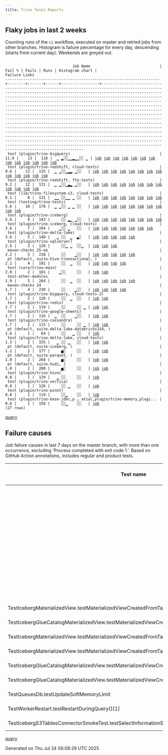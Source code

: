 ```yaml
---
title: Trino Tests Reports
---
```


## Flaky jobs in last 2 weeks

Counting runs of the `ci` workflow, executed on master and retried jobs from other branches.
Histogram is failure percentage for every day, descending (starts from current day).
Weekends are greyed out.
<pre><code>
                              Job Name                               | Fail % | Fails | Runs | Histogram chart |                                                                                                                                                                                                                                                                                                                                                                                                                                                                                                                                  Failure Links                                                                                                                                                                                                                                                                                                                                                                                                                                                                                                                                   
---------------------------------------------------------------------+--------+-------+------+-----------------+----------------------------------------------------------------------------------------------------------------------------------------------------------------------------------------------------------------------------------------------------------------------------------------------------------------------------------------------------------------------------------------------------------------------------------------------------------------------------------------------------------------------------------------------------------------------------------------------------------------------------------------------------------------------------------------------------------------------------------------------------------------------------------------------------------------------------------------------------------------------------------------------------------------------------------------------------------------------------------------------------------------------------------------------------------------------------------
 test (plugin/trino-bigquery)                                        |   11.0 |    13 |  118 |  ▁ ▂░░▁▁▂▁▁░░ ▁ | <a href="https://github.com/trinodb/trino/actions/runs/16468665379/job/46552251946">job</a> <a href="https://github.com/trinodb/trino/actions/runs/16413856588/job/46375164081">job</a> <a href="https://github.com/trinodb/trino/actions/runs/16415292042/job/46379781823">job</a> <a href="https://github.com/trinodb/trino/actions/runs/16367773287/job/46248957533">job</a> <a href="https://github.com/trinodb/trino/actions/runs/16338458941/job/46155240117">job</a> <a href="https://github.com/trinodb/trino/actions/runs/16340190285/job/46160726226">job</a> <a href="https://github.com/trinodb/trino/actions/runs/16314253058/job/46076316084">job</a> <a href="https://github.com/trinodb/trino/actions/runs/16314558028/job/46077296568">job</a> <a href="https://github.com/trinodb/trino/actions/runs/16316309279/job/46083000509">job</a> <a href="https://github.com/trinodb/trino/actions/runs/16317021904/job/46085375402">job</a> <a href="https://github.com/trinodb/trino/actions/runs/16286778308/job/45987158489">job</a> <a href="https://github.com/trinodb/trino/actions/runs/16264354545/job/45916650217">job</a> <a href="https://github.com/trinodb/trino/actions/runs/16186684816/job/45693629921">job</a>  
 test (plugin/trino-redshift, cloud-tests)                           |    9.6 |    13 |  135 |  ▁ ▁░░▁▂▂ ▁░░   | <a href="https://github.com/trinodb/trino/actions/runs/16468668606/job/46552262358">job</a> <a href="https://github.com/trinodb/trino/actions/runs/16413856588/job/46375164257">job</a> <a href="https://github.com/trinodb/trino/actions/runs/16366096429/job/46243604181">job</a> <a href="https://github.com/trinodb/trino/actions/runs/16373506869/job/46267622482">job</a> <a href="https://github.com/trinodb/trino/actions/runs/16338458941/job/46155240207">job</a> <a href="https://github.com/trinodb/trino/actions/runs/16338468375/job/46155271376">job</a> <a href="https://github.com/trinodb/trino/actions/runs/16338524184/job/46155428092">job</a> <a href="https://github.com/trinodb/trino/actions/runs/16340190285/job/46160726365">job</a> <a href="https://github.com/trinodb/trino/actions/runs/16312399138/job/46070578596">job</a> <a href="https://github.com/trinodb/trino/actions/runs/16312399138/job/46070578596">job</a> <a href="https://github.com/trinodb/trino/actions/runs/16314558028/job/46077296871">job</a> <a href="https://github.com/trinodb/trino/actions/runs/16314586610/job/46077391665">job</a> <a href="https://github.com/trinodb/trino/actions/runs/16264354545/job/45916650318">job</a>  
 test (plugin/trino-redshift, fte-tests)                             |    9.2 |    12 |  131 |  ▁ ▁░░▁▃▂ ▁░░   | <a href="https://github.com/trinodb/trino/actions/runs/16468668606/job/46552262364">job</a> <a href="https://github.com/trinodb/trino/actions/runs/16413856588/job/46375164286">job</a> <a href="https://github.com/trinodb/trino/actions/runs/16373506869/job/46267622530">job</a> <a href="https://github.com/trinodb/trino/actions/runs/16338458941/job/46155240220">job</a> <a href="https://github.com/trinodb/trino/actions/runs/16338468375/job/46155271374">job</a> <a href="https://github.com/trinodb/trino/actions/runs/16338524184/job/46155428075">job</a> <a href="https://github.com/trinodb/trino/actions/runs/16340190285/job/46160726392">job</a> <a href="https://github.com/trinodb/trino/actions/runs/16312399138/job/46070578576">job</a> <a href="https://github.com/trinodb/trino/actions/runs/16312399138/job/46070578576">job</a> <a href="https://github.com/trinodb/trino/actions/runs/16314558028/job/46077296703">job</a> <a href="https://github.com/trinodb/trino/actions/runs/16314586610/job/46077391650">job</a> <a href="https://github.com/trinodb/trino/actions/runs/16264354545/job/45916650332">job</a>                                                                                  
 test (lib/trino-filesystem-s3, cloud-tests)                         |    6.1 |     8 |  131 |  ▁▁ ░░▁▁ ▁ ░░   | <a href="https://github.com/trinodb/trino/actions/runs/16470269992/job/46557532671">job</a> <a href="https://github.com/trinodb/trino/actions/runs/16470269992/job/46557532671">job</a> <a href="https://github.com/trinodb/trino/actions/runs/16455334709/job/46510898787">job</a> <a href="https://github.com/trinodb/trino/actions/runs/16372959138/job/46265782639">job</a> <a href="https://github.com/trinodb/trino/actions/runs/16372959138/job/46265782639">job</a> <a href="https://github.com/trinodb/trino/actions/runs/16372959138/job/46265782639">job</a> <a href="https://github.com/trinodb/trino/actions/runs/16338458941/job/46155240102">job</a> <a href="https://github.com/trinodb/trino/actions/runs/16286778308/job/45987158485">job</a>                                                                                                                                                                                                                                                                                                                                                                                                                  
 test (testing/trino-tests)                                          |    5.6 |    10 |  178 |  ▁ ▁░░ ▁ ▁ ░░   | <a href="https://github.com/trinodb/trino/actions/runs/16470269992/job/46557532711">job</a> <a href="https://github.com/trinodb/trino/actions/runs/16470269992/job/46557532711">job</a> <a href="https://github.com/trinodb/trino/actions/runs/16416336635/job/46383132332">job</a> <a href="https://github.com/trinodb/trino/actions/runs/16416336635/job/46383132332">job</a> <a href="https://github.com/trinodb/trino/actions/runs/16374516990/job/46271044551">job</a> <a href="https://github.com/trinodb/trino/actions/runs/16336947765/job/46150887081">job</a> <a href="https://github.com/trinodb/trino/actions/runs/16340190285/job/46160726417">job</a> <a href="https://github.com/trinodb/trino/actions/runs/16314253058/job/46076316209">job</a> <a href="https://github.com/trinodb/trino/actions/runs/16305254718/job/46049824034">job</a> <a href="https://github.com/trinodb/trino/actions/runs/16305254718/job/46049824034">job</a>                                                                                                                                                                                                                                                  
 test (plugin/trino-iceberg)                                         |    5.6 |     8 |  143 |     ░░ ▂▁ ▁░░   | <a href="https://github.com/trinodb/trino/actions/runs/16333600844/job/46141348476">job</a> <a href="https://github.com/trinodb/trino/actions/runs/16334740729/job/46144513177">job</a> <a href="https://github.com/trinodb/trino/actions/runs/16336947765/job/46150886982">job</a> <a href="https://github.com/trinodb/trino/actions/runs/16328618010/job/46125231657">job</a> <a href="https://github.com/trinodb/trino/actions/runs/16331637793/job/46135426092">job</a> <a href="https://github.com/trinodb/trino/actions/runs/16332180008/job/46137120807">job</a> <a href="https://github.com/trinodb/trino/actions/runs/16261506543/job/45907647813">job</a> <a href="https://github.com/trinodb/trino/actions/runs/16261571748/job/45907844597">job</a>                                                                                                                                                                                                                                                                                                                                                                                                                  
 test (plugin/trino-iceberg, cloud-tests)                            |    3.6 |     7 |  194 |    ▁░░ ▁   ░░   | <a href="https://github.com/trinodb/trino/actions/runs/16416336635/job/46383132230">job</a> <a href="https://github.com/trinodb/trino/actions/runs/16416336635/job/46383132230">job</a> <a href="https://github.com/trinodb/trino/actions/runs/16365663136/job/46242261804">job</a> <a href="https://github.com/trinodb/trino/actions/runs/16333600844/job/46141348469">job</a> <a href="https://github.com/trinodb/trino/actions/runs/16334740729/job/46144513181">job</a> <a href="https://github.com/trinodb/trino/actions/runs/16336947765/job/46150887000">job</a> <a href="https://github.com/trinodb/trino/actions/runs/16328618010/job/46125231640">job</a>                                                                                                                                                                                                                                                                                                                                                                                                                                                                                                  
 test (plugin/trino-delta-lake)                                      |    3.6 |     5 |  140 |   ▁ ░░  ▁  ▃░   | <a href="https://github.com/trinodb/trino/actions/runs/16456523843/job/46514867268">job</a> <a href="https://github.com/trinodb/trino/actions/runs/16366096429/job/46243604093">job</a> <a href="https://github.com/trinodb/trino/actions/runs/16314586610/job/46077391532">job</a> <a href="https://github.com/trinodb/trino/actions/runs/16250597112/job/45879741929">job</a> <a href="https://github.com/trinodb/trino/actions/runs/16250597112/job/45879741929">job</a>                                                                                                                                                                                                                                                                                                                                                                                                                                                                                                                                                                                                                                                                  
 test (plugin/trino-sqlserver)                                       |    2.5 |     3 |  120 |     ░░▁ ▁  ░░▁  | <a href="https://github.com/trinodb/trino/actions/runs/16367773287/job/46248957677">job</a> <a href="https://github.com/trinodb/trino/actions/runs/16314253058/job/46076316215">job</a> <a href="https://github.com/trinodb/trino/actions/runs/16221900168/job/45804356885">job</a>                                                                                                                                                                                                                                                                                                                                                                                                                                                                                                                                                                                                                                                                                                                                                                                                                                  
 maven-checks 25-ea                                                  |    2.2 |     5 |  230 |     ░░    ▁░░   | <a href="https://github.com/trinodb/trino/actions/runs/16361433439/job/46229907293">job</a> <a href="https://github.com/trinodb/trino/actions/runs/16258446855/job/45898893931">job</a> <a href="https://github.com/trinodb/trino/actions/runs/16258855502/job/45899966534">job</a> <a href="https://github.com/trinodb/trino/actions/runs/16259875581/job/45902744153">job</a> <a href="https://github.com/trinodb/trino/actions/runs/16273116057/job/45945554178">job</a>                                                                                                                                                                                                                                                                                                                                                                                                                                                                                                                                                                                                                                                                  
 pt (default, suite-hive-transactional, )                            |    2.1 |     4 |  191 |     ░░  ▁  ░░   | <a href="https://github.com/trinodb/trino/actions/runs/16413856588/job/46375816758">job</a> <a href="https://github.com/trinodb/trino/actions/runs/16362158944/job/46232428276">job</a> <a href="https://github.com/trinodb/trino/actions/runs/16314253058/job/46076960579">job</a> <a href="https://github.com/trinodb/trino/actions/runs/16318972808/job/46092432211">job</a>                                                                                                                                                                                                                                                                                                                                                                                                                                                                                                                                                                                                                                                                                                                                                  
 test (core/trino-main)                                              |    2.0 |     2 |  101 |    ▁░░     ░░   | <a href="https://github.com/trinodb/trino/actions/runs/16416336635/job/46383132043">job</a> <a href="https://github.com/trinodb/trino/actions/runs/16416336635/job/46383132043">job</a>                                                                                                                                                                                                                                                                                                                                                                                                                                                                                                                                                                                                                                                                                                                                                                                                                                                                                                                  
 test-other-modules                                                  |    1.9 |     5 |  264 |     ░░  ▁  ░░   | <a href="https://github.com/trinodb/trino/actions/runs/16466018676/job/46543485913">job</a> <a href="https://github.com/trinodb/trino/actions/runs/16338524184/job/46155372033">job</a> <a href="https://github.com/trinodb/trino/actions/runs/16312399138/job/46070514310">job</a> <a href="https://github.com/trinodb/trino/actions/runs/16312399138/job/46070514310">job</a> <a href="https://github.com/trinodb/trino/actions/runs/16227076775/job/45821385970">job</a>                                                                                                                                                                                                                                                                                                                                                                                                                                                                                                                                                                                                                                                                  
 maven-checks 24                                                     |    1.7 |     4 |  230 |     ░░    ▁░░   | <a href="https://github.com/trinodb/trino/actions/runs/16258446855/job/45898893935">job</a> <a href="https://github.com/trinodb/trino/actions/runs/16258855502/job/45899966536">job</a> <a href="https://github.com/trinodb/trino/actions/runs/16259875581/job/45902744150">job</a> <a href="https://github.com/trinodb/trino/actions/runs/16273116057/job/45945554198">job</a>                                                                                                                                                                                                                                                                                                                                                                                                                                                                                                                                                                                                                                                                                                                                                  
 test (plugin/trino-bigquery, cloud-tests-2)                         |    1.7 |     2 |  120 |     ░░  ▁  ░░   | <a href="https://github.com/trinodb/trino/actions/runs/16312399138/job/46070578500">job</a> <a href="https://github.com/trinodb/trino/actions/runs/16312399138/job/46070578500">job</a>                                                                                                                                                                                                                                                                                                                                                                                                                                                                                                                                                                                                                                                                                                                                                                                                                                                                                                                  
 test (plugin/trino-redis)                                           |    1.7 |     2 |  119 |     ░░     ░░ ▁ | <a href="https://github.com/trinodb/trino/actions/runs/16185673102/job/45690822679">job</a> <a href="https://github.com/trinodb/trino/actions/runs/16185673102/job/45690822679">job</a>                                                                                                                                                                                                                                                                                                                                                                                                                                                                                                                                                                                                                                                                                                                                                                                                                                                                                                                  
 test (plugin/trino-google-sheets)                                   |    1.7 |     2 |  116 |  ▁  ░░    ▁░░   | <a href="https://github.com/trinodb/trino/actions/runs/16468665379/job/46552251944">job</a> <a href="https://github.com/trinodb/trino/actions/runs/16264354545/job/45916650259">job</a>                                                                                                                                                                                                                                                                                                                                                                                                                                                                                                                                                                                                                                                                                                                                                                                                                                                                                                                  
 test (plugin/trino-cassandra)                                       |    1.7 |     2 |  115 |     ░░     ░░ ▁ | <a href="https://github.com/trinodb/trino/actions/runs/16184390618/job/45687234505">job</a> <a href="https://github.com/trinodb/trino/actions/runs/16184390618/job/45687234505">job</a>                                                                                                                                                                                                                                                                                                                                                                                                                                                                                                                                                                                                                                                                                                                                                                                                                                                                                                                  
 pt (default, suite-delta-lake-databricks154, )                      |    1.6 |     1 |   64 |     ░░   ▁ ░░   | <a href="https://github.com/trinodb/trino/actions/runs/16292506729/job/46006359884">job</a>                                                                                                                                                                                                                                                                                                                                                                                                                                                                                                                                                                                                                                                                                                                                                                                                                                                                                                                                                                                                  
 test (plugin/trino-delta-lake, cloud-tests)                         |    1.3 |     2 |  155 |   ▁ ░░ ▁   ░░   | <a href="https://github.com/trinodb/trino/actions/runs/16439755097/job/46457673698">job</a> <a href="https://github.com/trinodb/trino/actions/runs/16339059230/job/46157073300">job</a>                                                                                                                                                                                                                                                                                                                                                                                                                                                                                                                                                                                                                                                                                                                                                                                                                                                                                                                  
 pt (default, suite-iceberg, )                                       |    1.1 |     2 |  177 |     ▅░     ░░   | <a href="https://github.com/trinodb/trino/actions/runs/16402938736/job/46345121794">job</a> <a href="https://github.com/trinodb/trino/actions/runs/16402938736/job/46345121794">job</a>                                                                                                                                                                                                                                                                                                                                                                                                                                                                                                                                                                                                                                                                                                                                                                                                                                                                                                                  
 pt (default, suite-parquet, )                                       |    1.0 |     2 |  204 |     ▅░     ░░   | <a href="https://github.com/trinodb/trino/actions/runs/16402938736/job/46345121790">job</a> <a href="https://github.com/trinodb/trino/actions/runs/16402938736/job/46345121790">job</a>                                                                                                                                                                                                                                                                                                                                                                                                                                                                                                                                                                                                                                                                                                                                                                                                                                                                                                                  
 pt (default, suite-hudi, )                                          |    1.0 |     2 |  200 |     ▅░     ░░   | <a href="https://github.com/trinodb/trino/actions/runs/16402938736/job/46345121811">job</a> <a href="https://github.com/trinodb/trino/actions/runs/16402938736/job/46345121811">job</a>                                                                                                                                                                                                                                                                                                                                                                                                                                                                                                                                                                                                                                                                                                                                                                                                                                                                                                                  
 test (plugin/trino-hive)                                            |    0.8 |     1 |  129 |   ▁ ░░     ░░   | <a href="https://github.com/trinodb/trino/actions/runs/16456523843/job/46514867262">job</a>                                                                                                                                                                                                                                                                                                                                                                                                                                                                                                                                                                                                                                                                                                                                                                                                                                                                                                                                                                                                  
 test (plugin/trino-vertica)                                         |    0.8 |     1 |  126 |     ░░ ▁   ░░   | <a href="https://github.com/trinodb/trino/actions/runs/16334740729/job/46144513233">job</a>                                                                                                                                                                                                                                                                                                                                                                                                                                                                                                                                                                                                                                                                                                                                                                                                                                                                                                                                                                                                  
 test (plugin/trino-pinot)                                           |    0.8 |     1 |  119 |     ░░▁    ░░   | <a href="https://github.com/trinodb/trino/actions/runs/16374516990/job/46271044567">job</a>                                                                                                                                                                                                                                                                                                                                                                                                                                                                                                                                                                                                                                                                                                                                                                                                                                                                                                                                                                                                  
 test (plugin/trino-base-jdbc,p … atial,plugin/trino-memory,plugi... |    0.6 |     1 |  158 |     ░░▁    ░░   | <a href="https://github.com/trinodb/trino/actions/runs/16373506869/job/46267622404">job</a>                                                                                                                                                                                                                                                                                                                                                                                                                                                                                                                                                                                                                                                                                                                                                                                                                                                                                                                                                                                                  
(27 rows)
</code></pre>
[query](https://github.com/trinodb/reports/blob/8a0c6a24c798406af53a45750ddfc4a71e7dde6d/sql/tests/jobs.sql)

## Failure causes

Job failure causes in last 7 days on the master branch, with more than one occurrence,
excluding 'Process completed with exit code 1.'.
Based on GitHub Action annotations, includes regular and product tests.

| Test name                                                                                          | Message                                                                                                                                                                                                     | Test failures | Run failures | % of runs | First seen at           | Last seen at            | Failure Links                                                                                                                                                                                                                                                                                                                                                                                                    |
| -------------------------------------------------------------------------------------------------- | ----------------------------------------------------------------------------------------------------------------------------------------------------------------------------------------------------------- | -------------:| ------------:| ---------:| ----------------------- | ----------------------- | ---------------------------------------------------------------------------------------------------------------------------------------------------------------------------------------------------------------------------------------------------------------------------------------------------------------------------------------------------------------------------------------------------------------- |
|                                                                                                    | The operation was canceled.                                                                                                                                                                                 |            59 |            7 |       1.5 | 2025-07-18 09:11:23.000 | 2025-07-24 00:54:43.000 | <a href="https://github.com/trinodb/trino/actions/runs/16366774090/job/46245708113">job</a> <a href="https://github.com/trinodb/trino/actions/runs/16366774090/job/46245708115">job</a> <a href="https://github.com/trinodb/trino/actions/runs/16366774090/job/46245708135">job</a> <a href="https://github.com/trinodb/trino/actions/runs/16366774090/job/46245708144">job</a> <a href="https://github.com/trinodb/trino/actions/runs/16366774090/job/46245708180">job</a>  |
|                                                                                                    | Canceling since a higher priority waiting request for workflow=ci,\&lt;br/\&gt;                                                                                                                                   |            59 |            7 |       1.5 | 2025-07-18 09:11:23.000 | 2025-07-24 00:54:43.000 | <a href="https://github.com/trinodb/trino/actions/runs/16366774090/job/46245708113">job</a> <a href="https://github.com/trinodb/trino/actions/runs/16366774090/job/46245708115">job</a> <a href="https://github.com/trinodb/trino/actions/runs/16366774090/job/46245708135">job</a> <a href="https://github.com/trinodb/trino/actions/runs/16366774090/job/46245708144">job</a> <a href="https://github.com/trinodb/trino/actions/runs/16366774090/job/46245708180">job</a>  |
|                                                                                                    | Process completed with exit code 255.                                                                                                                                                                       |            14 |            7 |       1.5 | 2025-07-17 07:41:04.000 | 2025-07-23 11:32:27.000 | <a href="https://github.com/trinodb/trino/actions/runs/16338458941/job/46155240207">job</a> <a href="https://github.com/trinodb/trino/actions/runs/16338458941/job/46155240220">job</a> <a href="https://github.com/trinodb/trino/actions/runs/16338468375/job/46155271374">job</a> <a href="https://github.com/trinodb/trino/actions/runs/16338468375/job/46155271376">job</a> <a href="https://github.com/trinodb/trino/actions/runs/16338524184/job/46155428075">job</a>  |
|                                                                                                    | Process completed with exit code 127.                                                                                                                                                                       |            10 |            1 |       0.2 | 2025-07-24 00:43:50.000 | 2025-07-24 00:43:53.000 | <a href="https://github.com/trinodb/trino/actions/runs/16484973978/job/46607879185">job</a> <a href="https://github.com/trinodb/trino/actions/runs/16484973978/job/46607879190">job</a> <a href="https://github.com/trinodb/trino/actions/runs/16484973978/job/46607879196">job</a> <a href="https://github.com/trinodb/trino/actions/runs/16484973978/job/46607879198">job</a> <a href="https://github.com/trinodb/trino/actions/runs/16484973978/job/46607879204">job</a>  |
|                                                                                                    | Can't find 'action.yml', 'action.yaml' or 'Dockerfile' under '/home/runner/work/trino/trino/.github/actions/process-test-results'. Did you forget to run actions/checkout before running your local action? |            10 |            1 |       0.2 | 2025-07-24 00:43:50.000 | 2025-07-24 00:43:53.000 | <a href="https://github.com/trinodb/trino/actions/runs/16484973978/job/46607879185">job</a> <a href="https://github.com/trinodb/trino/actions/runs/16484973978/job/46607879190">job</a> <a href="https://github.com/trinodb/trino/actions/runs/16484973978/job/46607879196">job</a> <a href="https://github.com/trinodb/trino/actions/runs/16484973978/job/46607879198">job</a> <a href="https://github.com/trinodb/trino/actions/runs/16484973978/job/46607879204">job</a>  |
| TestIcebergMaterializedView.testMaterializedViewCreatedFromTableFunctionWithGracePeriod            | unexpected error calling sendUpdate\(\)                                                                                                                                                                     |             3 |            3 |       0.6 | 2025-07-17 01:18:30.000 | 2025-07-17 05:46:40.000 | <a href="https://github.com/trinodb/trino/actions/runs/16333600844/job/46141348476">job</a> <a href="https://github.com/trinodb/trino/actions/runs/16334740729/job/46144513177">job</a> <a href="https://github.com/trinodb/trino/actions/runs/16336947765/job/46150886982">job</a>                                                                                                                                                                  |
| TestIcebergGlueCatalogMaterializedView.testMaterializedViewCreatedFromTableFunctionAndTable        | unexpected error calling sendUpdate\(\)                                                                                                                                                                     |             3 |            3 |       0.6 | 2025-07-17 01:13:03.000 | 2025-07-17 05:50:23.000 | <a href="https://github.com/trinodb/trino/actions/runs/16333600844/job/46141348469">job</a> <a href="https://github.com/trinodb/trino/actions/runs/16334740729/job/46144513181">job</a> <a href="https://github.com/trinodb/trino/actions/runs/16336947765/job/46150887000">job</a>                                                                                                                                                                  |
| TestIcebergMaterializedView.testMaterializedViewCreatedFromTableFunctionAndTable                   | unexpected error calling sendUpdate\(\)                                                                                                                                                                     |             3 |            3 |       0.6 | 2025-07-17 01:18:30.000 | 2025-07-17 05:46:40.000 | <a href="https://github.com/trinodb/trino/actions/runs/16333600844/job/46141348476">job</a> <a href="https://github.com/trinodb/trino/actions/runs/16334740729/job/46144513177">job</a> <a href="https://github.com/trinodb/trino/actions/runs/16336947765/job/46150886982">job</a>                                                                                                                                                                  |
| TestIcebergMaterializedView.testMaterializedViewCreatedFromTableFunction                           | unexpected error calling sendUpdate\(\)                                                                                                                                                                     |             3 |            3 |       0.6 | 2025-07-17 01:18:30.000 | 2025-07-17 05:46:40.000 | <a href="https://github.com/trinodb/trino/actions/runs/16333600844/job/46141348476">job</a> <a href="https://github.com/trinodb/trino/actions/runs/16334740729/job/46144513177">job</a> <a href="https://github.com/trinodb/trino/actions/runs/16336947765/job/46150886982">job</a>                                                                                                                                                                  |
| TestIcebergGlueCatalogMaterializedView.testMaterializedViewCreatedFromTableFunctionWithGracePeriod | unexpected error calling sendUpdate\(\)                                                                                                                                                                     |             3 |            3 |       0.6 | 2025-07-17 01:13:03.000 | 2025-07-17 05:50:23.000 | <a href="https://github.com/trinodb/trino/actions/runs/16333600844/job/46141348469">job</a> <a href="https://github.com/trinodb/trino/actions/runs/16334740729/job/46144513181">job</a> <a href="https://github.com/trinodb/trino/actions/runs/16336947765/job/46150887000">job</a>                                                                                                                                                                  |
| TestIcebergGlueCatalogMaterializedView.testMaterializedViewCreatedFromTableFunction                | unexpected error calling sendUpdate\(\)                                                                                                                                                                     |             3 |            3 |       0.6 | 2025-07-17 01:13:03.000 | 2025-07-17 05:50:23.000 | <a href="https://github.com/trinodb/trino/actions/runs/16333600844/job/46141348469">job</a> <a href="https://github.com/trinodb/trino/actions/runs/16334740729/job/46144513181">job</a> <a href="https://github.com/trinodb/trino/actions/runs/16336947765/job/46150887000">job</a>                                                                                                                                                                  |
| TestQueuesDb.testUpdateSoftMemoryLimit                                                             | expected: 4509715660L\&lt;br/\&gt;                                                                                                                                                                                |             2 |            2 |       0.4 | 2025-07-21 12:26:19.000 | 2025-07-23 12:40:08.000 | <a href="https://github.com/trinodb/trino/actions/runs/16416336635/job/46383132332">job</a> <a href="https://github.com/trinodb/trino/actions/runs/16470269992/job/46557532711">job</a>                                                                                                                                                                                                                                                  |
| TestWorkerRestart.testRestartDuringQuery\(\)\[1\]                                                  | testRestartDuringQuery\(\) timed out after 90 seconds                                                                                                                                                       |             2 |            2 |       0.4 | 2025-07-17 05:53:30.000 | 2025-07-17 09:00:08.000 | <a href="https://github.com/trinodb/trino/actions/runs/16336947765/job/46150887081">job</a> <a href="https://github.com/trinodb/trino/actions/runs/16340190285/job/46160726417">job</a>                                                                                                                                                                                                                                                  |
| TestIcebergS3TablesConnectorSmokeTest.testSelectInformationSchemaTables                            | Multiple Failures \(1 failure\)\&lt;br/\&gt;                                                                                                                                                                      |             2 |            2 |       0.4 | 2025-07-18 08:35:07.000 | 2025-07-21 12:17:57.000 | <a href="https://github.com/trinodb/trino/actions/runs/16365663136/job/46242261804">job</a> <a href="https://github.com/trinodb/trino/actions/runs/16416336635/job/46383132230">job</a>                                                                                                                                                                                                                                                  |

[query](https://github.com/trinodb/reports/blob/8a0c6a24c798406af53a45750ddfc4a71e7dde6d/sql/tests/annotations.sql)

Generated on Thu Jul 24 06:08:29 UTC 2025
